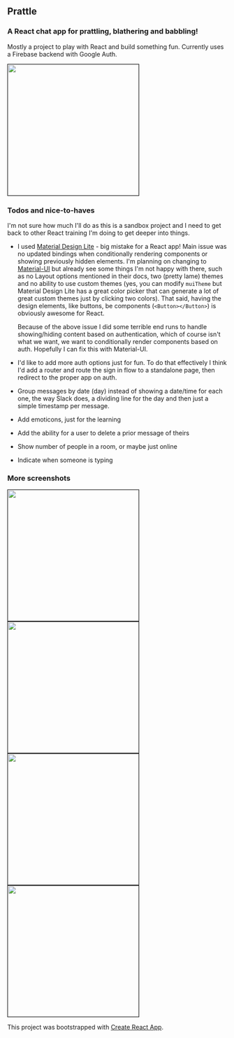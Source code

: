 ## Prattle

### A React chat app for prattling, blathering and babbling!

Mostly a project to play with React and build something fun. Currently uses a Firebase backend with Google Auth.

<img src="https://www.dropbox.com/s/vb5z2tpa01zunj2/Screenshot%202017-11-01%2010.56.41.png?raw=1" width="300" border="1">

### Todos and nice-to-haves

I'm not sure how much I'll do as this is a sandbox project and I need to get back to other React training I'm doing to get deeper into things.

- I used [Material Design Lite](https://getmdl.io/) - big mistake for a React app! Main issue was no updated bindings when conditionally rendering components or showing previously hidden elements. I'm planning on changing to [Material-UI](http://www.material-ui.com/) but already see some things I'm not happy with there, such as no Layout options mentioned in their docs, two (pretty lame) themes and no ability to use custom themes (yes, you can modify `muiTheme` but Material Design Lite has a great color picker that can generate a lot of great custom themes just by clicking two colors). That said, having the design elements, like buttons, be components (`<Button></Button>`) is obviously awesome for React.

	Because of the above issue I did some terrible end runs to handle showing/hiding content based on authentication, which of course isn't what we want, we want to conditionally render components based on auth. Hopefully I can fix this with Material-UI.
	
- I'd like to add more auth options just for fun. To do that effectively I think I'd add a router and route the sign in flow to a standalone page, then redirect to the proper app on auth.

- Group messages by date (day) instead of showing a date/time for each one, the way Slack does, a dividing line for the day and then just a simple timestamp per message.

- Add emoticons, just for the learning

- Add the ability for a user to delete a prior message of theirs

- Show number of people in a room, or maybe just online

- Indicate when someone is typing


### More screenshots

<img src="https://www.dropbox.com/s/xgumw7r5f6sau3h/Screenshot%202017-11-01%2010.57.02.png?raw=1" width="300" border="1">


<img src="https://www.dropbox.com/s/sn7cctk74kdg5fk/Screenshot%202017-11-01%2010.57.22.png?raw=1" width="300" border="1">


<img src="https://www.dropbox.com/s/7mcni7y1z7h57gy/Screenshot%202017-11-01%2011.07.05.png?raw=1" width="300" border="1">


<img src="https://www.dropbox.com/s/3meo79iwo36xs8o/Screenshot%202017-11-01%2011.07.21.png?raw=1" width="300" border="1">



This project was bootstrapped with [Create React App](https://github.com/facebookincubator/create-react-app).
